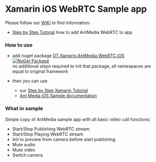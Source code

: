 # Xamarin iOS WebRTC Sample app

Please follow our [WiKi](https://github.com/DreamTeamMobile/Xamarin.AntMedia.Samples/wiki) to find information:

* [Step by Step Tutorial](https://github.com/DreamTeamMobile/Xamarin.AntMedia.Samples/wiki/Xamarin-iOS-WebRTC-Tutorial) how to add AntMedia WebRTC to app

### How to use

* add nuget package [DT.Xamarin.AntMedia.WebRTC.iOS](https://www.nuget.org/packages/DT.Xamarin.AntMedia.WebRTC.iOS/) [![NuGet Package](https://buildstats.info/nuget/DT.Xamarin.AntMedia.WebRTC.iOS/)](https://www.nuget.org/packages/DT.Xamarin.AntMedia.WebRTC.iOS/)
<br>no additional steps required to init that package, all namespaces are equal to original framework

* then you can use 
  * our [Step by Step Xamarin Tutorial](https://github.com/DreamTeamMobile/Xamarin.AntMedia.Samples/wiki/Xamarin-Android-WebRTC-Tutorial)
  * [Ant Media iOS Sample documentation](https://github.com/ant-media/Ant-Media-Server/wiki/WebRTC-Android-SDK-Guide)

### What in sample

Simple copy of AntMedia sample app with all basic video call functions:

* Start/Stop Publishing WebRTC stream
* Start/Stop Playing WebRTC stream
* Init to preview from camera before start publishing
* Mute audio
* Mute video
* Switch camera
